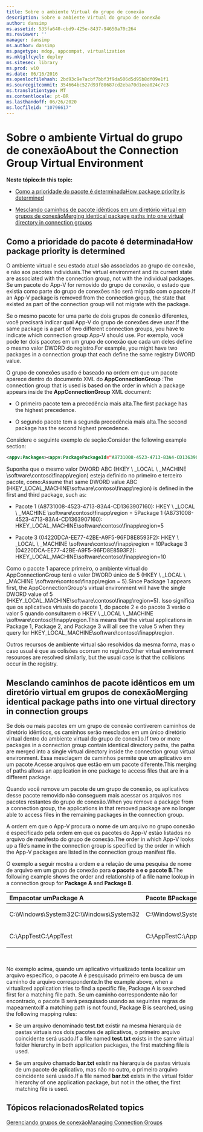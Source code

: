 ```yaml
---
title: Sobre o ambiente Virtual do grupo de conexão
description: Sobre o ambiente Virtual do grupo de conexão
author: dansimp
ms.assetid: 535fa640-cbd9-425e-8437-94650a70c264
ms.reviewer: ''
manager: dansimp
ms.author: dansimp
ms.pagetype: mdop, appcompat, virtualization
ms.mktglfcycl: deploy
ms.sitesec: library
ms.prod: w10
ms.date: 06/16/2016
ms.openlocfilehash: 2bd93c9e7acbf7bbf3f9da506d5d95b8df09e1f1
ms.sourcegitcommit: 354664bc527d93f80687cd2eba70d1eea024c7c3
ms.translationtype: MT
ms.contentlocale: pt-BR
ms.lasthandoff: 06/26/2020
ms.locfileid: "10796617"
---
```

# <span data-ttu-id="92da7-103">Sobre o ambiente Virtual do grupo de conexão</span><span class="sxs-lookup"><span data-stu-id="92da7-103">About the Connection Group Virtual Environment</span></span>


**<span data-ttu-id="92da7-104">Neste tópico:</span><span class="sxs-lookup"><span data-stu-id="92da7-104">In this topic:</span></span>**

-   [<span data-ttu-id="92da7-105">Como a prioridade do pacote é determinada</span><span class="sxs-lookup"><span data-stu-id="92da7-105">How package priority is determined</span></span>](#bkmk-pkg-priority-deter)

-   [<span data-ttu-id="92da7-106">Mesclando caminhos de pacote idênticos em um diretório virtual em grupos de conexão</span><span class="sxs-lookup"><span data-stu-id="92da7-106">Merging identical package paths into one virtual directory in connection groups</span></span>](#bkmk-merged-root-ve-exp)

## <a href="" id="bkmk-pkg-priority-deter"></a><span data-ttu-id="92da7-107">Como a prioridade do pacote é determinada</span><span class="sxs-lookup"><span data-stu-id="92da7-107">How package priority is determined</span></span>


<span data-ttu-id="92da7-108">O ambiente virtual e seu estado atual são associados ao grupo de conexão, e não aos pacotes individuais.</span><span class="sxs-lookup"><span data-stu-id="92da7-108">The virtual environment and its current state are associated with the connection group, not with the individual packages.</span></span> <span data-ttu-id="92da7-109">Se um pacote do App-V for removido do grupo de conexão, o estado que existia como parte do grupo de conexões não será migrado com o pacote.</span><span class="sxs-lookup"><span data-stu-id="92da7-109">If an App-V package is removed from the connection group, the state that existed as part of the connection group will not migrate with the package.</span></span>

<span data-ttu-id="92da7-110">Se o mesmo pacote for uma parte de dois grupos de conexão diferentes, você precisará indicar qual App-V do grupo de conexões deve usar.</span><span class="sxs-lookup"><span data-stu-id="92da7-110">If the same package is a part of two different connection groups, you have to indicate which connection group App-V should use.</span></span> <span data-ttu-id="92da7-111">Por exemplo, você pode ter dois pacotes em um grupo de conexão que cada um deles define o mesmo valor DWORD do registro.</span><span class="sxs-lookup"><span data-stu-id="92da7-111">For example, you might have two packages in a connection group that each define the same registry DWORD value.</span></span>

<span data-ttu-id="92da7-112">O grupo de conexões usado é baseado na ordem em que um pacote aparece dentro do documento XML do **AppConnectionGroup** :</span><span class="sxs-lookup"><span data-stu-id="92da7-112">The connection group that is used is based on the order in which a package appears inside the **AppConnectionGroup** XML document:</span></span>

-   <span data-ttu-id="92da7-113">O primeiro pacote tem a precedência mais alta.</span><span class="sxs-lookup"><span data-stu-id="92da7-113">The first package has the highest precedence.</span></span>

-   <span data-ttu-id="92da7-114">O segundo pacote tem a segunda precedência mais alta.</span><span class="sxs-lookup"><span data-stu-id="92da7-114">The second package has the second highest precedence.</span></span>

<span data-ttu-id="92da7-115">Considere o seguinte exemplo de seção:</span><span class="sxs-lookup"><span data-stu-id="92da7-115">Consider the following example section:</span></span>

```xml
<appv:Packages><appv:PackagePackageId="A8731008-4523-4713-83A4-CD1363907160"VersionId="E889951B-7F30-418B-A69C-B37283BC0DB9"/><appv:PackagePackageId="1DC709C8-309F-4AB4-BD47-F75926D04276"VersionId="01F1943B-C778-40AD-BFAD-AC34A695DF3C"/><appv:PackagePackageId="04220DCA-EE77-42BE-A9F5-96FD8E8593F2"VersionId="E15EFFE9-043D-4C01-BC52-AD2BD1E8BAFA"/></appv:Packages>
```

<span data-ttu-id="92da7-116">Suponha que o mesmo valor DWORD ABC (HKEY \ _LOCAL \ _MACHINE \\software\\contoso\\finapp\\region) esteja definido no primeiro e terceiro pacote, como:</span><span class="sxs-lookup"><span data-stu-id="92da7-116">Assume that same DWORD value ABC (HKEY\_LOCAL\_MACHINE\\software\\contoso\\finapp\\region) is defined in the first and third package, such as:</span></span>

-   <span data-ttu-id="92da7-117">Pacote 1 (A8731008-4523-4713-83A4-CD1363907160): HKEY \ _LOCAL \ _MACHINE \\software\\contoso\\finapp\\region = 5</span><span class="sxs-lookup"><span data-stu-id="92da7-117">Package 1 (A8731008-4523-4713-83A4-CD1363907160): HKEY\_LOCAL\_MACHINE\\software\\contoso\\finapp\\region=5</span></span>

-   <span data-ttu-id="92da7-118">Pacote 3 (04220DCA-EE77-42BE-A9F5-96FD8E8593F2): HKEY \ _LOCAL \ _MACHINE \\software\\contoso\\finapp\\region = 10</span><span class="sxs-lookup"><span data-stu-id="92da7-118">Package 3 (04220DCA-EE77-42BE-A9F5-96FD8E8593F2): HKEY\_LOCAL\_MACHINE\\software\\contoso\\finapp\\region=10</span></span>

<span data-ttu-id="92da7-119">Como o pacote 1 aparece primeiro, o ambiente virtual do AppConnectionGroup terá o valor DWORD único de 5 (HKEY \ _LOCAL \ _MACHINE \\software\\contoso\\finapp\\region = 5).</span><span class="sxs-lookup"><span data-stu-id="92da7-119">Since Package 1 appears first, the AppConnectionGroup's virtual environment will have the single DWORD value of 5 (HKEY\_LOCAL\_MACHINE\\software\\contoso\\finapp\\region=5).</span></span> <span data-ttu-id="92da7-120">Isso significa que os aplicativos virtuais do pacote 1, do pacote 2 e do pacote 3 verão o valor 5 quando consultarem o HKEY \ _LOCAL \ _MACHINE \\software\\contoso\\finapp\\region.</span><span class="sxs-lookup"><span data-stu-id="92da7-120">This means that the virtual applications in Package 1, Package 2, and Package 3 will all see the value 5 when they query for HKEY\_LOCAL\_MACHINE\\software\\contoso\\finapp\\region.</span></span>

<span data-ttu-id="92da7-121">Outros recursos de ambiente virtual são resolvidos da mesma forma, mas o caso usual é que as colisões ocorram no registro.</span><span class="sxs-lookup"><span data-stu-id="92da7-121">Other virtual environment resources are resolved similarly, but the usual case is that the collisions occur in the registry.</span></span>

## <a href="" id="bkmk-merged-root-ve-exp"></a><span data-ttu-id="92da7-122">Mesclando caminhos de pacote idênticos em um diretório virtual em grupos de conexão</span><span class="sxs-lookup"><span data-stu-id="92da7-122">Merging identical package paths into one virtual directory in connection groups</span></span>


<span data-ttu-id="92da7-123">Se dois ou mais pacotes em um grupo de conexão contiverem caminhos de diretório idênticos, os caminhos serão mesclados em um único diretório virtual dentro do ambiente virtual do grupo de conexão.</span><span class="sxs-lookup"><span data-stu-id="92da7-123">If two or more packages in a connection group contain identical directory paths, the paths are merged into a single virtual directory inside the connection group virtual environment.</span></span> <span data-ttu-id="92da7-124">Essa mesclagem de caminhos permite que um aplicativo em um pacote Acesse arquivos que estão em um pacote diferente.</span><span class="sxs-lookup"><span data-stu-id="92da7-124">This merging of paths allows an application in one package to access files that are in a different package.</span></span>

<span data-ttu-id="92da7-125">Quando você remove um pacote de um grupo de conexão, os aplicativos desse pacote removido não conseguem mais acessar os arquivos nos pacotes restantes do grupo de conexão.</span><span class="sxs-lookup"><span data-stu-id="92da7-125">When you remove a package from a connection group, the applications in that removed package are no longer able to access files in the remaining packages in the connection group.</span></span>

<span data-ttu-id="92da7-126">A ordem em que o App-V procura o nome de um arquivo no grupo conexão é especificado pela ordem em que os pacotes do App-V estão listados no arquivo de manifesto do grupo de conexão.</span><span class="sxs-lookup"><span data-stu-id="92da7-126">The order in which App-V looks up a file’s name in the connection group is specified by the order in which the App-V packages are listed in the connection group manifest file.</span></span>

<span data-ttu-id="92da7-127">O exemplo a seguir mostra a ordem e a relação de uma pesquisa de nome de arquivo em um grupo de conexão para **o pacote a e o** **pacote B**.</span><span class="sxs-lookup"><span data-stu-id="92da7-127">The following example shows the order and relationship of a file name lookup in a connection group for **Package A** and **Package B**.</span></span>

<table>
<colgroup>
<col width="50%" />
<col width="50%" />
</colgroup>
<thead>
<tr class="header">
<th align="left"><span data-ttu-id="92da7-128">Empacotar um</span><span class="sxs-lookup"><span data-stu-id="92da7-128">Package A</span></span></th>
<th align="left"><span data-ttu-id="92da7-129">Pacote B</span><span class="sxs-lookup"><span data-stu-id="92da7-129">Package B</span></span></th>
</tr>
</thead>
<tbody>
<tr class="odd">
<td align="left"><p><span data-ttu-id="92da7-130">C:\Windows\System32</span><span class="sxs-lookup"><span data-stu-id="92da7-130">C:\Windows\System32</span></span></p></td>
<td align="left"><p><span data-ttu-id="92da7-131">C:\Windows\System32</span><span class="sxs-lookup"><span data-stu-id="92da7-131">C:\Windows\System32</span></span></p></td>
</tr>
<tr class="even">
<td align="left"><p><span data-ttu-id="92da7-132">C:\AppTest</span><span class="sxs-lookup"><span data-stu-id="92da7-132">C:\AppTest</span></span></p></td>
<td align="left"><p><span data-ttu-id="92da7-133">C:\AppTest</span><span class="sxs-lookup"><span data-stu-id="92da7-133">C:\AppTest</span></span></p></td>
</tr>
</tbody>
</table>

 

<span data-ttu-id="92da7-134">No exemplo acima, quando um aplicativo virtualizado tenta localizar um arquivo específico, o pacote A é pesquisado primeiro em busca de um caminho de arquivo correspondente.</span><span class="sxs-lookup"><span data-stu-id="92da7-134">In the example above, when a virtualized application tries to find a specific file, Package A is searched first for a matching file path.</span></span> <span data-ttu-id="92da7-135">Se um caminho correspondente não for encontrado, o pacote B será pesquisado usando as seguintes regras de mapeamento:</span><span class="sxs-lookup"><span data-stu-id="92da7-135">If a matching path is not found, Package B is searched, using the following mapping rules:</span></span>

-   <span data-ttu-id="92da7-136">Se um arquivo denominado **test.txt** existir na mesma hierarquia de pastas virtuais nos dois pacotes de aplicativos, o primeiro arquivo coincidente será usado.</span><span class="sxs-lookup"><span data-stu-id="92da7-136">If a file named **test.txt** exists in the same virtual folder hierarchy in both application packages, the first matching file is used.</span></span>

-   <span data-ttu-id="92da7-137">Se um arquivo chamado **bar.txt** existir na hierarquia de pastas virtuais de um pacote de aplicativo, mas não no outro, o primeiro arquivo coincidente será usado.</span><span class="sxs-lookup"><span data-stu-id="92da7-137">If a file named **bar.txt** exists in the virtual folder hierarchy of one application package, but not in the other, the first matching file is used.</span></span>






## <span data-ttu-id="92da7-138">Tópicos relacionados</span><span class="sxs-lookup"><span data-stu-id="92da7-138">Related topics</span></span>


[<span data-ttu-id="92da7-139">Gerenciando grupos de conexão</span><span class="sxs-lookup"><span data-stu-id="92da7-139">Managing Connection Groups</span></span>](managing-connection-groups.md)

 

 





